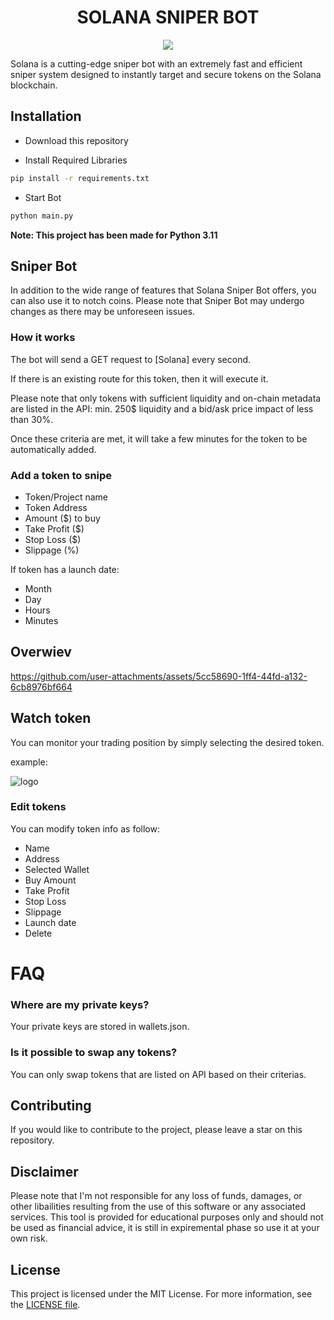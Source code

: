 <div align="center">
    <h1>SOLANA SNIPER BOT</h1>
</div>

<p align="center">
    <img src="https://img.shields.io/github/languages/top/OneSpiners/Solana-sniper-bot">
    <br>
</p>

Solana is a cutting-edge sniper bot with an extremely fast and efficient sniper system designed to instantly target and secure tokens on the Solana blockchain.

## Installation

- Download this repository

- Install Required Libraries

```sh
pip install -r requirements.txt
```

- Start Bot

```sh
python main.py
```

**Note: This project has been made for Python 3.11**

## Sniper Bot

In addition to the wide range of features that Solana Sniper Bot offers, you can also use it to notch coins. Please note that Sniper Bot may undergo changes as there may be unforeseen issues.

### How it works

The bot will send a GET request to [Solana] every second.

If there is an existing route for this token, then it will execute it.

Please note that only tokens with sufficient liquidity and on-chain metadata are listed in the API: min. 250$ liquidity and a bid/ask price impact of less than 30%.

Once these criteria are met, it will take a few minutes for the token to be automatically added.

### Add a token to snipe

- Token/Project name
- Token Address
- Amount ($) to buy
- Take Profit ($)
- Stop Loss ($)
- Slippage (%)

If token has a launch date:

- Month
- Day
- Hours
- Minutes

## Overwiev

https://github.com/user-attachments/assets/5cc58690-1ff4-44fd-a132-6cb8976bf664

## Watch token

You can monitor your trading position by simply selecting the desired token.

example:

![logo](https://github.com/user-attachments/assets/8ee1fe94-3337-41db-8013-1238fec00022)

### Edit tokens

You can modify token info as follow:

- Name
- Address
- Selected Wallet
- Buy Amount
- Take Profit
- Stop Loss
- Slippage
- Launch date
- Delete

# FAQ

### Where are my private keys?

Your private keys are stored in wallets.json.

### Is it possible to swap any tokens?

You can only swap tokens that are listed on API based on their criterias.

## Contributing

If you would like to contribute to the project, please leave a star on this repository.

## Disclaimer

Please note that I'm not responsible for any loss of funds, damages, or other libailities resulting from the use of this software or any associated services.
This tool is provided for educational purposes only and should not be used as financial advice, it is still in expiremental phase so use it at your own risk.

## License

This project is licensed under the MIT License. For more information, see the [LICENSE file](LICENSE).
